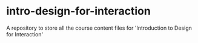 # intro-design-for-interaction
A repository to store all the course content files for 'Introduction to Design for Interaction'
